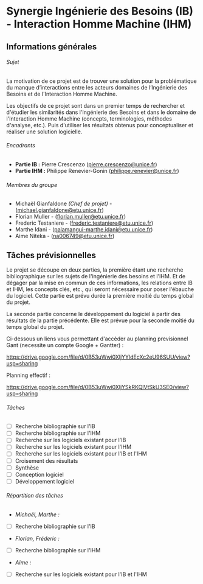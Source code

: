 # Synergie Ingénierie des Besoins (IB) - Interaction Homme Machine (IHM)

## Informations générales

###### Sujet

La motivation de ce projet est de trouver une solution pour la problématique du manque d’interactions entre les acteurs domaines de l’Ingénierie des Besoins et de l'Interaction Homme Machine. 

Les objectifs de ce projet sont dans un premier temps de rechercher et d'étudier les similarités 
dans l'Ingénierie des Besoins et dans le domaine de l'Interaction Homme Machine (concepts, terminologies, méthodes d'analyse, etc.). Puis d'utiliser les résultats obtenus pour conceptualiser et réaliser une solution logicielle.    

###### Encadrants

- **Partie IB :** Pierre Crescenzo (pierre.crescenzo@unice.fr)
- **Partie IHM :** Philippe Renevier-Gonin (philippe.renevier@unice.fr)

###### Membres du groupe

- Michaël Gianfaldone *(Chef de projet)* - (michael.gianfaldone@etu.unice.fr) 
- Florian Muller - (florian.muller@etu.unice.fr)
- Frederic Testaniere - (frederic.testaniere@etu.unice.fr)
- Marthe Idani - (palamangui-marthe.idani@etu.unice.fr)
- Aime Niteka - (na006749@etu.unice.fr)

## Tâches prévisionnelles

Le projet se découpe en deux parties, la première étant une recherche bibliographique sur les sujets de l'ingénierie des besoins et l'IHM. Et de dégager par la mise en commun de ces informations, les relations entre IB et IHM, les concepts clés, etc., qui seront nécessaire pour poser l'ébauche du logiciel. Cette partie est prévu durée la première moitié du temps global du projet.

La seconde partie concerne le développement du logiciel à partir des résultats de la partie précédente. Elle est prévue pour la seconde moitié du temps global du projet.

Ci-dessous un liens vous permettant d'accèder au planning previsionnel Gant (necessite un compte Google + Gantter) :

https://drive.google.com/file/d/0B53uWwi0XljYYldEcXc2eU96SUU/view?usp=sharing

Planning effectif :

https://drive.google.com/file/d/0B53uWwi0XljYSkRKQlVtSkU3SE0/view?usp=sharing


###### Tâches
- [ ] Recherche bibliographie sur l'IB
- [ ] Recherche bibliographie sur l'IHM
- [ ] Recherche sur les logiciels existant pour l'IB
- [ ] Recherche sur les logiciels existant pour l'IHM
- [ ] Recherche sur les logiciels existant pour l'IB et l'IHM
- [ ] Croisement des résultats
- [ ] Synthèse
- [ ] Conception logiciel
- [ ] Développement logiciel

###### Répartition des tâches


+ *Michaël, Marthe :*
- [ ] Recherche bibliographie sur l'IB

+ *Florian, Fréderic :*
- [ ] Recherche bibliographie sur l'IHM

+ *Aime :*
- [ ] Recherche sur les logiciels existant pour l'IB et l'IHM



